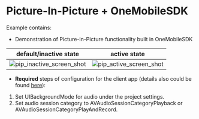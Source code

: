 # Picture-In-Picture + OneMobileSDK
Example contains:
 
 - Demonstration of Picture-in-Picture functionality built in OneMobileSDK

default/inactive state | active state
--- | --- 
![pip_inactive_screen_shot](https://user-images.githubusercontent.com/23476223/29076763-1f8e4d36-7c5f-11e7-81b2-de838d998639.png)|![pip_active_screen_shot](https://user-images.githubusercontent.com/23476223/29076575-9684aeae-7c5e-11e7-976d-c2ff4ce5f291.png)

 - **Required** steps of configuration for the client app (details also could be found [here](https://developer.apple.com/library/content/documentation/WindowsViews/Conceptual/AdoptingMultitaskingOniPad/QuickStartForPictureInPicture.html)):

  1. Set UIBackgroundMode for audio under the project settings.
  2. Set audio session category to AVAudioSessionCategoryPlayback or AVAudioSessionCategoryPlayAndRecord.
